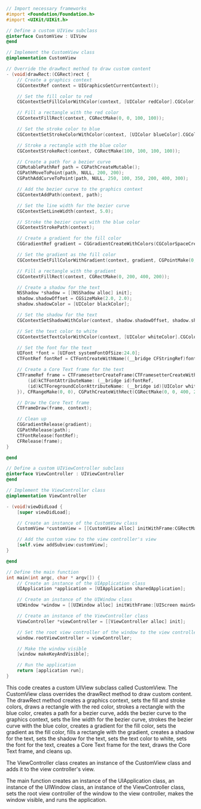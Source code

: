 ```objective-c
// Import necessary frameworks
#import <Foundation/Foundation.h>
#import <UIKit/UIKit.h>

// Define a custom UIView subclass
@interface CustomView : UIView
@end

// Implement the CustomView class
@implementation CustomView

// Override the drawRect method to draw custom content
- (void)drawRect:(CGRect)rect {
    // Create a graphics context
    CGContextRef context = UIGraphicsGetCurrentContext();

    // Set the fill color to red
    CGContextSetFillColorWithColor(context, [UIColor redColor].CGColor);

    // Fill a rectangle with the red color
    CGContextFillRect(context, CGRectMake(0, 0, 100, 100));

    // Set the stroke color to blue
    CGContextSetStrokeColorWithColor(context, [UIColor blueColor].CGColor);

    // Stroke a rectangle with the blue color
    CGContextStrokeRect(context, CGRectMake(100, 100, 100, 100));

    // Create a path for a bezier curve
    CGMutablePathRef path = CGPathCreateMutable();
    CGPathMoveToPoint(path, NULL, 200, 200);
    CGPathAddCurveToPoint(path, NULL, 250, 100, 350, 200, 400, 300);

    // Add the bezier curve to the graphics context
    CGContextAddPath(context, path);

    // Set the line width for the bezier curve
    CGContextSetLineWidth(context, 5.0);

    // Stroke the bezier curve with the blue color
    CGContextStrokePath(context);

    // Create a gradient for the fill color
    CGGradientRef gradient = CGGradientCreateWithColors(CGColorSpaceCreateDeviceRGB(), (__bridge CFArrayRef)@[(id)[UIColor redColor].CGColor, (id)[UIColor blueColor].CGColor], NULL);

    // Set the gradient as the fill color
    CGContextSetFillColorWithGradient(context, gradient, CGPointMake(0, 0), CGPointMake(400, 400));

    // Fill a rectangle with the gradient
    CGContextFillRect(context, CGRectMake(0, 200, 400, 200));

    // Create a shadow for the text
    NSShadow *shadow = [[NSShadow alloc] init];
    shadow.shadowOffset = CGSizeMake(2.0, 2.0);
    shadow.shadowColor = [UIColor blackColor];

    // Set the shadow for the text
    CGContextSetShadowWithColor(context, shadow.shadowOffset, shadow.shadowBlurRadius, shadow.shadowColor.CGColor);

    // Set the text color to white
    CGContextSetTextColorWithColor(context, [UIColor whiteColor].CGColor);

    // Set the font for the text
    UIFont *font = [UIFont systemFontOfSize:24.0];
    CTFontRef fontRef = CTFontCreateWithName((__bridge CFStringRef)font.fontName, font.pointSize, NULL);

    // Create a Core Text frame for the text
    CTFrameRef frame = CTFramesetterCreateFrame(CTFramesetterCreateWithAttributedString((__bridge CFAttributedStringRef)@{
        (id)kCTFontAttributeName: (__bridge id)fontRef,
        (id)kCTForegroundColorAttributeName: (__bridge id)[UIColor whiteColor].CGColor
    }), CFRangeMake(0, 0), CGPathCreateWithRect(CGRectMake(0, 0, 400, 200)), NULL);

    // Draw the Core Text frame
    CTFrameDraw(frame, context);

    // Clean up
    CGGradientRelease(gradient);
    CGPathRelease(path);
    CTFontRelease(fontRef);
    CFRelease(frame);
}

@end

// Define a custom UIViewController subclass
@interface ViewController : UIViewController
@end

// Implement the ViewController class
@implementation ViewController

- (void)viewDidLoad {
    [super viewDidLoad];

    // Create an instance of the CustomView class
    CustomView *customView = [[CustomView alloc] initWithFrame:CGRectMake(0, 0, 320, 480)];

    // Add the custom view to the view controller's view
    [self.view addSubview:customView];
}

@end

// Define the main function
int main(int argc, char * argv[]) {
    // Create an instance of the UIApplication class
    UIApplication *application = [UIApplication sharedApplication];

    // Create an instance of the UIWindow class
    UIWindow *window = [[UIWindow alloc] initWithFrame:[UIScreen mainScreen].bounds];

    // Create an instance of the ViewController class
    ViewController *viewController = [[ViewController alloc] init];

    // Set the root view controller of the window to the view controller
    window.rootViewController = viewController;

    // Make the window visible
    [window makeKeyAndVisible];

    // Run the application
    return [application run];
}
```

This code creates a custom UIView subclass called CustomView. The CustomView class overrides the drawRect method to draw custom content. The drawRect method creates a graphics context, sets the fill and stroke colors, draws a rectangle with the red color, strokes a rectangle with the blue color, creates a path for a bezier curve, adds the bezier curve to the graphics context, sets the line width for the bezier curve, strokes the bezier curve with the blue color, creates a gradient for the fill color, sets the gradient as the fill color, fills a rectangle with the gradient, creates a shadow for the text, sets the shadow for the text, sets the text color to white, sets the font for the text, creates a Core Text frame for the text, draws the Core Text frame, and cleans up.

The ViewController class creates an instance of the CustomView class and adds it to the view controller's view.

The main function creates an instance of the UIApplication class, an instance of the UIWindow class, an instance of the ViewController class, sets the root view controller of the window to the view controller, makes the window visible, and runs the application.